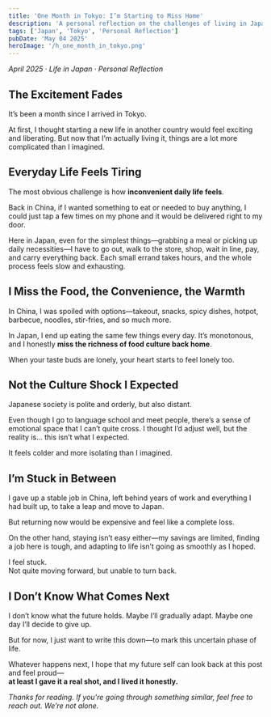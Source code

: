 ```yaml
---
title: 'One Month in Tokyo: I’m Starting to Miss Home'
description: 'A personal reflection on the challenges of living in Japan after a month of settling in.'
tags: ['Japan', 'Tokyo', 'Personal Reflection']
pubDate: 'May 04 2025'
heroImage: '/h_one_month_in_tokyo.png'
---
```


*April 2025 · Life in Japan · Personal Reflection*



## The Excitement Fades

It’s been a month since I arrived in Tokyo.

At first, I thought starting a new life in another country would feel exciting and liberating. But now that I’m actually living it, things are a lot more complicated than I imagined.



## Everyday Life Feels Tiring

The most obvious challenge is how **inconvenient daily life feels**.

Back in China, if I wanted something to eat or needed to buy anything, I could just tap a few times on my phone and it would be delivered right to my door.

Here in Japan, even for the simplest things—grabbing a meal or picking up daily necessities—I have to go out, walk to the store, shop, wait in line, pay, and carry everything back. Each small errand takes hours, and the whole process feels slow and exhausting.


## I Miss the Food, the Convenience, the Warmth

In China, I was spoiled with options—takeout, snacks, spicy dishes, hotpot, barbecue, noodles, stir-fries, and so much more.

In Japan, I end up eating the same few things every day. It’s monotonous, and I honestly **miss the richness of food culture back home**.

When your taste buds are lonely, your heart starts to feel lonely too.


## Not the Culture Shock I Expected

Japanese society is polite and orderly, but also distant.

Even though I go to language school and meet people, there’s a sense of emotional space that I can’t quite cross. I thought I’d adjust well, but the reality is… this isn’t what I expected.

It feels colder and more isolating than I imagined.


## I’m Stuck in Between

I gave up a stable job in China, left behind years of work and everything I had built up, to take a leap and move to Japan.

But returning now would be expensive and feel like a complete loss.

On the other hand, staying isn’t easy either—my savings are limited, finding a job here is tough, and adapting to life isn’t going as smoothly as I hoped.

I feel stuck.  
Not quite moving forward, but unable to turn back.


## I Don’t Know What Comes Next

I don’t know what the future holds. Maybe I’ll gradually adapt. Maybe one day I’ll decide to give up.

But for now, I just want to write this down—to mark this uncertain phase of life.

Whatever happens next, I hope that my future self can look back at this post and feel proud—  
**at least I gave it a real shot, and I lived it honestly.**


*Thanks for reading. If you're going through something similar, feel free to reach out. We’re not alone.*
